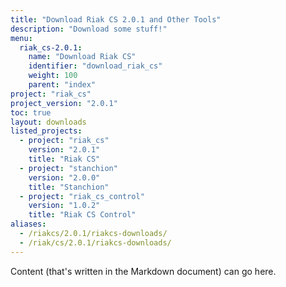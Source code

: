 ```yaml
---
title: "Download Riak CS 2.0.1 and Other Tools"
description: "Download some stuff!"
menu:
  riak_cs-2.0.1:
    name: "Download Riak CS"
    identifier: "download_riak_cs"
    weight: 100
    parent: "index"
project: "riak_cs"
project_version: "2.0.1"
toc: true
layout: downloads
listed_projects:
  - project: "riak_cs"
    version: "2.0.1"
    title: "Riak CS"
  - project: "stanchion"
    version: "2.0.0"
    title: "Stanchion"
  - project: "riak_cs_control"
    version: "1.0.2"
    title: "Riak CS Control"
aliases:
  - /riakcs/2.0.1/riakcs-downloads/
  - /riak/cs/2.0.1/riakcs-downloads/
---
```


Content (that's written in the Markdown document) can go here.
